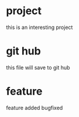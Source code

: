 # project

this is an interesting project

# git hub

this file will save to git hub

# feature

feature added
bugfixed
